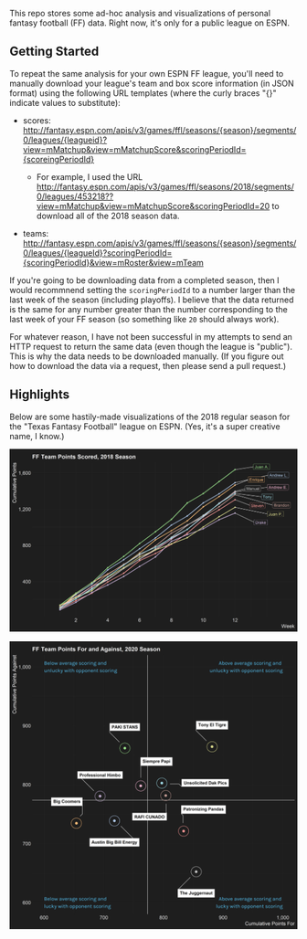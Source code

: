 
This repo stores some ad-hoc analysis and visualizations of personal fantasy football (FF) data.
Right now, it's only for a public league on ESPN.

## Getting Started

To repeat the same analysis for your own ESPN FF league, you'll need to manually download your league's team and box score information (in JSON format) using the following URL templates (where the curly braces "{}" indicate values to substitute):

+ scores: http://fantasy.espn.com/apis/v3/games/ffl/seasons/{season}/segments/0/leagues/{leagueid}?view=mMatchup&view=mMatchupScore&scoringPeriodId={scoreingPeriodId}

  + For example, I used  the URL http://fantasy.espn.com/apis/v3/games/ffl/seasons/2018/segments/0/leagues/453218??view=mMatchup&view=mMatchupScore&scoringPeriodId=20 to download all of the 2018 season data.
  
+ teams: http://fantasy.espn.com/apis/v3/games/ffl/seasons/{season}/segments/0/leagues/{leagueId}?scoringPeriodId={scoringPeriodId}&view=mRoster&view=mTeam

If you're going to be downloading data from a completed season, then I would recommnend setting the `scoringPeriodId` to a number larger than the last week of the season (including playoffs). I believe that the data returned is the same for any number greater than the number corresponding to the last week of your FF season (so something like `20` should always work).

For whatever reason, I have not been successful in my attempts to send an HTTP request to return the same data (even though the league is "public"). This is why the data needs to be downloaded manually. (If you figure out how to download the data via a request, then please send a pull request.)

## Highlights

Below are some hastily-made visualizations of the 2018 regular season for the "Texas Fantasy Football" league on ESPN. (Yes, it's a super creative name, I know.)

![](output/viz_scores_cusum_pf.png)

![](output/viz_scores_cusum_both_2.png)
